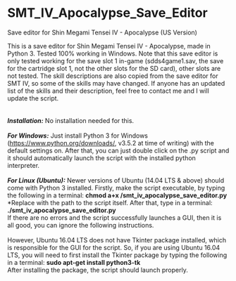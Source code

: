 # SMT_IV_Apocalypse_Save_Editor
Save editor for Shin Megami Tensei IV - Apocalypse (US Version)

This is a save editor for Shin Megami Tensei IV - Apocalypse, made in Python 3. Tested 100% working in Windows. Note that this save editor is only tested working for the save slot 1 in-game (sdds4game1.sav, the save for the cartridge slot 1, not the other slots for the SD card), other slots are not tested. The skill descriptions are also copied from the save editor for SMT IV, so some of the skills may have changed. If anyone has an updated list of the skills and their description, feel free to contact me and I will update the script.
<br/><br/><br/>
<b><i>Installation:</i></b>
No installation needed for this. 
<br/><br/>
<b><i>For Windows:</i></b>
Just install Python 3 for Windows (https://www.python.org/downloads/, v3.5.2 at time of writing) with the default settings on. After that, you can just double click on the .py script and it should automatically launch the script with the installed python interpreter.
<br/><br/>
<b><i>For Linux (Ubuntu):</i></b>
Newer versions of Ubuntu (14.04 LTS & above) should come with Python 3 installed. Firstly, make the script executable, by typing the following in a terminal: <b>chmod a+x <path to script>/smt_iv_apocalypse_save_editor.py</b>
<br/>
*Replace <path to script> with the path to the script itself.
After that, type in a terminal: <b>./smt_iv_apocalypse_save_editor.py</b>
<br/>
If there are no errors and the script successfully launches a GUI, then it is all good, you can ignore the following instructions.
<br/><br/>
However, Ubuntu 16.04 LTS does not have Tkinter package installed, which is responsible for the GUI for the script. So, if you are using Ubuntu 16.04 LTS, you will need to first install the Tkinter package by typing the following in a terminal: <b>sudo apt-get install python3-tk</b>
<br/>
After installing the package, the script should launch properly.
